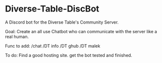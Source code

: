 # Diverse-Table-DiscBot
A Discord bot for the Diverse Table's Community Server. 

Goal: Create an all use Chatbot who can communicate with the server like a real human. 

Func to add: 
  /chat
  /DT info
  /DT ghub
  /DT malek
  
  
To do: 
  Find a good hosting site. 
  get the bot tested and finished. 
